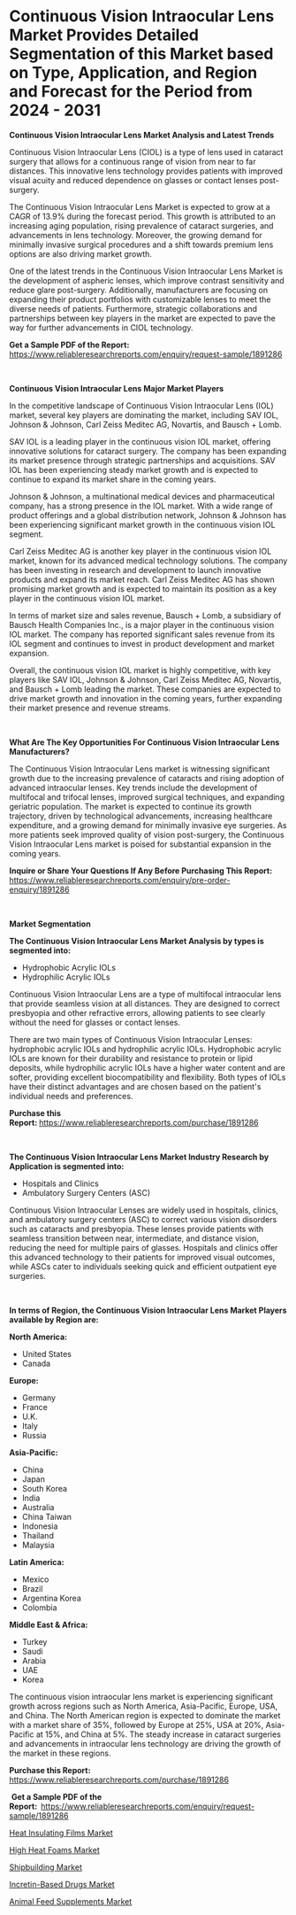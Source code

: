 <p><h1>Continuous Vision Intraocular Lens Market Provides Detailed Segmentation of this Market based on Type, Application, and Region and Forecast for the Period from 2024 - 2031</h1></p><p><strong>Continuous Vision Intraocular Lens Market Analysis and Latest Trends</strong></p>
<p><p>Continuous Vision Intraocular Lens (CIOL) is a type of lens used in cataract surgery that allows for a continuous range of vision from near to far distances. This innovative lens technology provides patients with improved visual acuity and reduced dependence on glasses or contact lenses post-surgery.</p><p>The Continuous Vision Intraocular Lens Market is expected to grow at a CAGR of 13.9% during the forecast period. This growth is attributed to an increasing aging population, rising prevalence of cataract surgeries, and advancements in lens technology. Moreover, the growing demand for minimally invasive surgical procedures and a shift towards premium lens options are also driving market growth.</p><p>One of the latest trends in the Continuous Vision Intraocular Lens Market is the development of aspheric lenses, which improve contrast sensitivity and reduce glare post-surgery. Additionally, manufacturers are focusing on expanding their product portfolios with customizable lenses to meet the diverse needs of patients. Furthermore, strategic collaborations and partnerships between key players in the market are expected to pave the way for further advancements in CIOL technology.</p></p>
<p><strong>Get a Sample PDF of the Report:&nbsp;</strong> <a href="https://www.reliableresearchreports.com/enquiry/request-sample/1891286">https://www.reliableresearchreports.com/enquiry/request-sample/1891286</a></p>
<p>&nbsp;</p>
<p><strong>Continuous Vision Intraocular Lens Major Market Players</strong></p>
<p><p>In the competitive landscape of Continuous Vision Intraocular Lens (IOL) market, several key players are dominating the market, including SAV IOL, Johnson & Johnson, Carl Zeiss Meditec AG, Novartis, and Bausch + Lomb.</p><p>SAV IOL is a leading player in the continuous vision IOL market, offering innovative solutions for cataract surgery. The company has been expanding its market presence through strategic partnerships and acquisitions. SAV IOL has been experiencing steady market growth and is expected to continue to expand its market share in the coming years.</p><p>Johnson & Johnson, a multinational medical devices and pharmaceutical company, has a strong presence in the IOL market. With a wide range of product offerings and a global distribution network, Johnson & Johnson has been experiencing significant market growth in the continuous vision IOL segment.</p><p>Carl Zeiss Meditec AG is another key player in the continuous vision IOL market, known for its advanced medical technology solutions. The company has been investing in research and development to launch innovative products and expand its market reach. Carl Zeiss Meditec AG has shown promising market growth and is expected to maintain its position as a key player in the continuous vision IOL market.</p><p>In terms of market size and sales revenue, Bausch + Lomb, a subsidiary of Bausch Health Companies Inc., is a major player in the continuous vision IOL market. The company has reported significant sales revenue from its IOL segment and continues to invest in product development and market expansion.</p><p>Overall, the continuous vision IOL market is highly competitive, with key players like SAV IOL, Johnson & Johnson, Carl Zeiss Meditec AG, Novartis, and Bausch + Lomb leading the market. These companies are expected to drive market growth and innovation in the coming years, further expanding their market presence and revenue streams.</p></p>
<p>&nbsp;</p>
<p><strong>What Are The Key Opportunities For Continuous Vision Intraocular Lens Manufacturers?</strong></p>
<p><p>The Continuous Vision Intraocular Lens market is witnessing significant growth due to the increasing prevalence of cataracts and rising adoption of advanced intraocular lenses. Key trends include the development of multifocal and trifocal lenses, improved surgical techniques, and expanding geriatric population. The market is expected to continue its growth trajectory, driven by technological advancements, increasing healthcare expenditure, and a growing demand for minimally invasive eye surgeries. As more patients seek improved quality of vision post-surgery, the Continuous Vision Intraocular Lens market is poised for substantial expansion in the coming years.</p></p>
<p><strong>Inquire or Share Your Questions If Any Before Purchasing This Report:</strong> <a href="https://www.reliableresearchreports.com/enquiry/pre-order-enquiry/1891286">https://www.reliableresearchreports.com/enquiry/pre-order-enquiry/1891286</a></p>
<p>&nbsp;</p>
<p><strong>Market Segmentation</strong></p>
<p><strong>The Continuous Vision Intraocular Lens Market Analysis by types is segmented into:</strong></p>
<p><ul><li>Hydrophobic Acrylic IOLs</li><li>Hydrophilic Acrylic IOLs</li></ul></p>
<p><p>Continuous Vision Intraocular Lens are a type of multifocal intraocular lens that provide seamless vision at all distances. They are designed to correct presbyopia and other refractive errors, allowing patients to see clearly without the need for glasses or contact lenses. </p><p>There are two main types of Continuous Vision Intraocular Lenses: hydrophobic acrylic IOLs and hydrophilic acrylic IOLs. Hydrophobic acrylic IOLs are known for their durability and resistance to protein or lipid deposits, while hydrophilic acrylic IOLs have a higher water content and are softer, providing excellent biocompatibility and flexibility. Both types of IOLs have their distinct advantages and are chosen based on the patient's individual needs and preferences.</p></p>
<p><strong>Purchase this Report:&nbsp;</strong><a href="https://www.reliableresearchreports.com/purchase/1891286">https://www.reliableresearchreports.com/purchase/1891286</a></p>
<p>&nbsp;</p>
<p><strong>The Continuous Vision Intraocular Lens Market Industry Research by Application is segmented into:</strong></p>
<p><ul><li>Hospitals and Clinics</li><li>Ambulatory Surgery Centers (ASC)</li></ul></p>
<p><p>Continuous Vision Intraocular Lenses are widely used in hospitals, clinics, and ambulatory surgery centers (ASC) to correct various vision disorders such as cataracts and presbyopia. These lenses provide patients with seamless transition between near, intermediate, and distance vision, reducing the need for multiple pairs of glasses. Hospitals and clinics offer this advanced technology to their patients for improved visual outcomes, while ASCs cater to individuals seeking quick and efficient outpatient eye surgeries.</p></p>
<p>&nbsp;</p>
<p><strong>In terms of Region, the Continuous Vision Intraocular Lens Market Players available by Region are:</strong></p>
<p>
    <p> <strong> North America: </strong>
        <ul>
            <li>United States</li>
            <li>Canada</li>
        </ul>
        </p> 
    <p> <strong> Europe: </strong>
        <ul>
            <li>Germany</li>
            <li>France</li>
            <li>U.K.</li>
            <li>Italy</li>
            <li>Russia</li>
        </ul>
        </p> 
    <p> <strong> Asia-Pacific: </strong>
        <ul>
            <li>China</li>
            <li>Japan</li>
            <li>South Korea</li>
            <li>India</li>
            <li>Australia</li>
            <li>China Taiwan</li>
            <li>Indonesia</li>
            <li>Thailand</li>
            <li>Malaysia</li>
        </ul>
        </p> 
    <p> <strong> Latin America: </strong>
        <ul>
            <li>Mexico</li>
            <li>Brazil</li>
            <li>Argentina Korea</li>
            <li>Colombia</li>
        </ul>
        </p> 
    <p> <strong> Middle East & Africa: </strong>
        <ul>
            <li>Turkey</li>
            <li>Saudi</li>
            <li>Arabia</li>
            <li>UAE</li>
            <li>Korea</li>
        </ul>
    </p>
    </p>
<p><p>The continuous vision intraocular lens market is experiencing significant growth across regions such as North America, Asia-Pacific, Europe, USA, and China. The North American region is expected to dominate the market with a market share of 35%, followed by Europe at 25%, USA at 20%, Asia-Pacific at 15%, and China at 5%. The steady increase in cataract surgeries and advancements in intraocular lens technology are driving the growth of the market in these regions.</p></p>
<p><strong>Purchase this Report: </strong><a href="https://www.reliableresearchreports.com/purchase/1891286">https://www.reliableresearchreports.com/purchase/1891286</a></p>
<p>&nbsp;<strong>Get a Sample PDF of the Report:&nbsp;&nbsp;</strong><a href="https://www.reliableresearchreports.com/enquiry/request-sample/1891286">https://www.reliableresearchreports.com/enquiry/request-sample/1891286</a></p>
<p><strong></strong></p>
<p><p><a href="https://circular-yam-9b9.notion.site/Heat-Insulating-Films-Market-Analysis-and-Market-Size-Global-Industry-Overview-Market-Segmentation-0b94e0e943a24b93b34937736cdca367">Heat Insulating Films Market</a></p><p><a href="https://angry-finch-aaf.notion.site/High-Heat-Foams-Market-Analysis-and-Market-Size-Global-Industry-Overview-Market-Segmentation-and-F-0f177b5da0084b48a745d448061f8288">High Heat Foams Market</a></p><p><a href="https://view.publitas.com/reportprime-1/shipbuilding-market-insights-market-players-and-forecast-till-2031/">Shipbuilding Market</a></p><p><a href="https://pretty-mail-caf.notion.site/Incretin-Based-Drugs-Market-Growth-Market-Trends-COVID-19-Impact-and-Forecasts-for-period-from-20-067b6e387c4748e489d432e66dafe8af">Incretin-Based Drugs Market</a></p><p><a href="https://view.publitas.com/reportprime-1/animal-feed-supplements-market-offers-provide-insightful-data-for-the-time-period-from-2024-to-2031-and-also-provide-analysis-based-on-application-type-and-region/">Animal Feed Supplements Market</a></p></p>